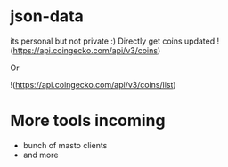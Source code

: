 # json-data
its personal but not private :)
Directly get coins updated !(https://api.coingecko.com/api/v3/coins)

Or


!(https://api.coingecko.com/api/v3/coins/list)

# More tools incoming
- bunch of masto clients
- and more